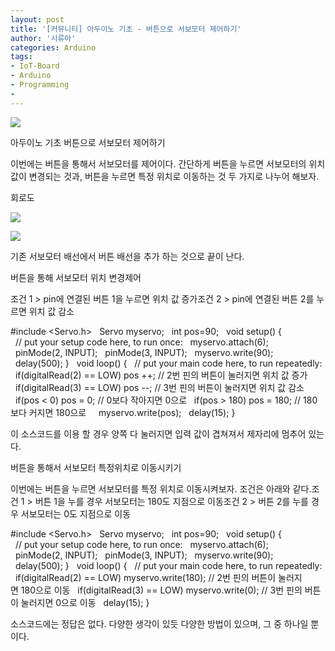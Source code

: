 ```yaml
---
layout: post
title: '[커뮤니티] 아두이노 기초 - 버튼으로 서보모터 제어하기'
author: '시류아'
categories: Arduino
tags:
- IoT-Board
- Arduino
- Programming
-
---
```



<script> location.href='https://cafe.naver.com/develoid/776070' ; </script>

<p>
 <p>
  <img src="https://dthumb-phinf.pstatic.net/?src=%22http%3A%2F%2Fblogfiles.naver.net%2FMjAxNzAxMTlfMjIy%2FMDAxNDg0NzgxODY2Nzc0._7PjKUMMj9JuNNgMyASPOHJZsN6ueuVRGymTgNGxOXQg.KdoD2oreokf9yJaiWqpjF6BJHDf8M0cvuQO97iK5dfkg.JPEG.searphiel9%2Farduino_logo.jpg%22&amp;type=cafe_wa740">
 </p>

</p>

<p>
 <p>
  <p>
   아두이노 기초
   버튼으로 서보모터 제어하기
  </p>

 </p>

</p>

<p>
 <p>이번에는 버튼을 통해서 서보모터를 제어이다. 간단하게 버튼을 누르면 서보모터의 위치값이 변경되는 것과, 버튼을 누르면 특정 위치로 이동하는 것 두 가지로 나누어 해보자.</p>

</p>

<p>
 <p>
  <p></p>

 </p>

</p>

<p>
 <p>
  <p>
   회로도
  </p>

 </p>

</p>

<p>
 <p>
  <img src="https://dthumb-phinf.pstatic.net/?src=%22http%3A%2F%2Fblogfiles.naver.net%2FMjAxNzAxMTlfMjYx%2FMDAxNDg0NzgyMDE0NjE3.fInJsqzSw3CtfUcWm7ycZw5PaSBVS13a5IYi_PXRjpsg.C160WZNaLwm-xxzk8Sef1Az8qxFeilO85rYl5R-zXLEg.PNG.searphiel9%2F1.png%22&amp;type=cafe_wa740">
 </p>

</p>

<p>
 <p>
  <img src="https://dthumb-phinf.pstatic.net/?src=%22http%3A%2F%2Fblogfiles.naver.net%2FMjAxNzAxMTlfOTkg%2FMDAxNDg0NzgyMDE0NjUx.4njo7CEIsK6YZpGKoATekvMa_21cLeVGEHvKuJFcKvUg.oUKkBYCDgMT3rwphZ4v-CSg2rOunMAnyoawXn97The4g.PNG.searphiel9%2F2.png%22&amp;type=cafe_wa740">
 </p>

</p>

<p>
 <p>기존 서보모터 배선에서 버튼 배선을 추가 하는 것으로 끝이 난다.</p>

</p>

<p>
 <p>
  <p></p>

 </p>

</p>

<p>
 <p>
  <p>
   버튼을 통해 서보모터 위치 변경제어
  </p>

 </p>

</p>

<p>
 <p>조건 1 &gt; pin에 연결된 버튼 1을 누르면 위치 값 증가조건 2 &gt; pin에 연결된 버튼 2를 누르면 위치 값 감소</p>

</p>

<p>
 <p>
  <p>
   #include&nbsp;&lt;Servo.h&gt;
   &nbsp;
   Servo&nbsp;myservo;
   &nbsp;
   int&nbsp;pos=90;
   &nbsp;
   void&nbsp;setup()&nbsp;{
   &nbsp;&nbsp;//&nbsp;put&nbsp;your&nbsp;setup&nbsp;code&nbsp;here,&nbsp;to&nbsp;run&nbsp;once:
   &nbsp;&nbsp;myservo.attach(6);
   &nbsp;&nbsp;pinMode(2,&nbsp;INPUT);
   &nbsp;&nbsp;pinMode(3,&nbsp;INPUT);
   &nbsp;&nbsp;myservo.write(90);
   &nbsp;&nbsp;delay(500);
   }
   &nbsp;
   void&nbsp;loop()&nbsp;{
   &nbsp;&nbsp;//&nbsp;put&nbsp;your&nbsp;main&nbsp;code&nbsp;here,&nbsp;to&nbsp;run&nbsp;repeatedly:
   &nbsp;&nbsp;if(digitalRead(2)&nbsp;==&nbsp;LOW)&nbsp;pos&nbsp;++;&nbsp;//&nbsp;2번&nbsp;핀의&nbsp;버튼이&nbsp;눌러지면&nbsp;위치&nbsp;값&nbsp;증가
   &nbsp;&nbsp;if(digitalRead(3)&nbsp;==&nbsp;LOW)&nbsp;pos&nbsp;--;&nbsp;//&nbsp;3번&nbsp;핀의&nbsp;버튼이&nbsp;눌러지면&nbsp;위치&nbsp;값&nbsp;감소
   &nbsp;
   &nbsp;&nbsp;if(pos&nbsp;&lt;&nbsp;0)&nbsp;pos&nbsp;=&nbsp;0;&nbsp;//&nbsp;0보다&nbsp;작아지면&nbsp;0으로
   &nbsp;&nbsp;if(pos&nbsp;&gt;&nbsp;180)&nbsp;pos&nbsp;=&nbsp;180;&nbsp;//&nbsp;180보다&nbsp;커지면&nbsp;180으로
   &nbsp;
   &nbsp;&nbsp;myservo.write(pos);
   &nbsp;&nbsp;delay(15);
   }
  </p>

 </p>

</p>

<p>
 <p>이 소스코드를 이용 할 경우 양쪽 다 눌러지면 입력 값이 겹쳐져서 제자리에 멈추어 있는다.</p>

</p>

<p>
 <p>
  <p></p>

 </p>

</p>

<p>
 <p>
  <p>
   버튼을 통해서 서보모터 특정위치로 이동시키기
  </p>

 </p>

</p>

<p>
 <p>이번에는 버튼을 누르면 서보모터를 특정 위치로 이동시켜보자. 조건은 아래와 같다.조건 1 &gt; 버튼 1을 누를 경우 서보모터는 180도 지점으로 이동조건 2 &gt; 버튼 2를 누를 경우 서보모터는 0도 지점으로 이동</p>

</p>

<p>
 <p>
  <p>
   #include&nbsp;&lt;Servo.h&gt;
   &nbsp;
   Servo&nbsp;myservo;
   &nbsp;
   int&nbsp;pos=90;
   &nbsp;
   void&nbsp;setup()&nbsp;{
   &nbsp;&nbsp;//&nbsp;put&nbsp;your&nbsp;setup&nbsp;code&nbsp;here,&nbsp;to&nbsp;run&nbsp;once:
   &nbsp;&nbsp;myservo.attach(6);
   &nbsp;&nbsp;pinMode(2,&nbsp;INPUT);
   &nbsp;&nbsp;pinMode(3,&nbsp;INPUT);
   &nbsp;&nbsp;myservo.write(90);
   &nbsp;&nbsp;delay(500);
   }
   &nbsp;
   void&nbsp;loop()&nbsp;{
   &nbsp;&nbsp;//&nbsp;put&nbsp;your&nbsp;main&nbsp;code&nbsp;here,&nbsp;to&nbsp;run&nbsp;repeatedly:
   &nbsp;&nbsp;if(digitalRead(2)&nbsp;==&nbsp;LOW)&nbsp;myservo.write(180);&nbsp;//&nbsp;2번&nbsp;핀의&nbsp;버튼이&nbsp;눌러지면&nbsp;180으로&nbsp;이동
   &nbsp;&nbsp;if(digitalRead(3)&nbsp;==&nbsp;LOW)&nbsp;myservo.write(0);&nbsp;//&nbsp;3번&nbsp;핀의&nbsp;버튼이&nbsp;눌러지면&nbsp;0으로&nbsp;이동
   &nbsp;&nbsp;delay(15);
   }
  </p>

 </p>

</p>

<p>
 <p>
  <p></p>

 </p>

</p>

<p>
 <p>소스코드에는 정답은 없다. 다양한 생각이 있듯 다양한 방법이 있으며, 그 중 하나일 뿐이다.</p>

</p>
